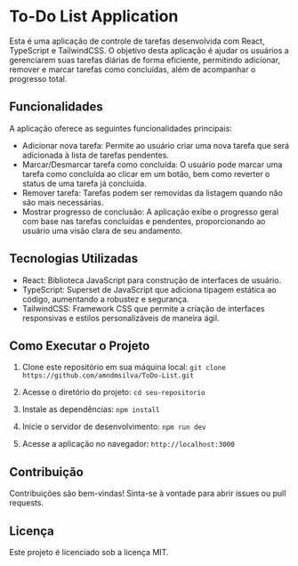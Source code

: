 # To-Do List Application

Esta é uma aplicação de controle de tarefas desenvolvida com React, TypeScript e TailwindCSS. O objetivo desta aplicação é ajudar os usuários a gerenciarem suas tarefas diárias de forma eficiente, permitindo adicionar, remover e marcar tarefas como concluídas, além de acompanhar o progresso total.

## Funcionalidades

A aplicação oferece as seguintes funcionalidades principais:

- Adicionar nova tarefa: Permite ao usuário criar uma nova tarefa que será adicionada à lista de tarefas pendentes.
- Marcar/Desmarcar tarefa como concluída: O usuário pode marcar uma tarefa como concluída ao clicar em um botão, bem como reverter o status de uma tarefa já concluída.
- Remover tarefa: Tarefas podem ser removidas da listagem quando não são mais necessárias.
- Mostrar progresso de conclusão: A aplicação exibe o progresso geral com base nas tarefas concluídas e pendentes, proporcionando ao usuário uma visão clara de seu andamento.

## Tecnologias Utilizadas

- React: Biblioteca JavaScript para construção de interfaces de usuário.
- TypeScript: Superset de JavaScript que adiciona tipagem estática ao código, aumentando a robustez e segurança.
- TailwindCSS: Framework CSS que permite a criação de interfaces responsivas e estilos personalizáveis de maneira ágil.

## Como Executar o Projeto

1. Clone este repositório em sua máquina local: `git clone https://github.com/amndmsilva/ToDo-List.git`
   
2. Acesse o diretório do projeto: `cd seu-repositorio`

3. Instale as dependências: `npm install`
   
4. Inicie o servidor de desenvolvimento: `npm run dev`
   
5. Acesse a aplicação no navegador: `http://localhost:3000`

## Contribuição
Contribuições são bem-vindas! Sinta-se à vontade para abrir issues ou pull requests.

## Licença
Este projeto é licenciado sob a licença MIT.
